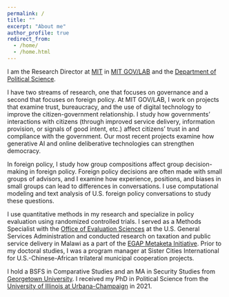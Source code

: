 ```yaml
---
permalink: /
title: ""
excerpt: "About me"
author_profile: true
redirect_from: 
  - /home/
  - /home.html
---
```


I am the Research Director at [MIT](https://web.mit.edu) in [MIT GOV/LAB](https://mitgovlab.org) and the [Department of Political Science](https://polisci.mit.edu). 

I have two streams of research, one that focuses on governance and a second that focuses on foreign policy. At MIT GOV/LAB, I work on projects that examine trust, bureaucracy, and the use of digital technology to improve the citizen-government relationship. I study how governments’ interactions with citizens (through improved service delivery, information provision, or signals of good intent, etc.) affect citizens’ trust in and compliance with the government.  Our most recent projects examine how generative AI and online deliberative technologies can strengthen democracy.

In foreign policy, I study how group compositions affect group decision-making in foreign policy. Foreign policy decisions are often made with small groups of advisors, and I examine how experience, positions, and biases in small groups can lead to differences in conversations.  I use computational modeling and text analysis of U.S. foreign policy conversations to study these questions.

I use quantitative methods in my research and specialize in policy evaluation using randomized controlled trials.  I served as a Methods Specialist with the [Office of Evaluation Sciences](https://oes.gsa.gov) at the U.S. General Services Administration and conducted research on taxation and public service delivery in Malawi as a part of the [EGAP Metaketa Initiative](https://egap.org/our-work-0/the-metaketa-initiative/).  Prior to my doctoral studies, I was a program manager at Sister Cities International for U.S.-Chinese-African trilateral municipal cooperation projects.

I hold a BSFS in Comparative Studies and an MA in Security Studies from [Georgetown University](https://sfs.georgetown.edu).  I received my PhD in Political Science from the [University of Illinois at Urbana-Champaign](https://pol.illinois.edu) in 2021. 
